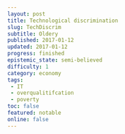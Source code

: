 ```yaml
---
layout: post
title: Technological discrimination
slug: TechDiscrim
subtitle: Oldery 
published: 2017-01-12
updated: 2017-01-12
progress: finished
epistemic_state: semi-believed
difficulty: 1
category: economy
tags:
 - IT
 - overqualitifcation
 - poverty
toc: false
featured: notable
online: false
---
```

